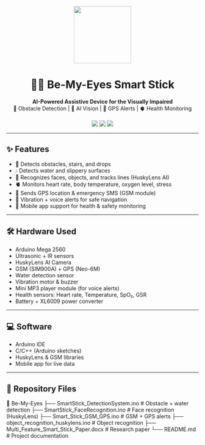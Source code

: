 <p align="center">
  <img src="images/logo.png" width="150px">
</p>

<h1 align="center">👁️‍🦯 Be-My-Eyes Smart Stick</h1>
<p align="center">
  <b>AI-Powered Assistive Device for the Visually Impaired</b>  
  <br>
  🚧 Obstacle Detection | 🤖 AI Vision | 📍 GPS Alerts | 🫀 Health Monitoring
  <br><br>
  <img src="https://img.shields.io/badge/Arduino-Mega-blue?logo=arduino">
  <img src="https://img.shields.io/badge/License-MIT-green.svg">
  <img src="https://img.shields.io/badge/Status-Prototype-yellow">
</p>

---

## ✨ Features
- 🚧 Detects obstacles, stairs, and drops  
- 💧 Detects water and slippery surfaces  
- 🤖 Recognizes faces, objects, and tracks lines (HuskyLens AI)  
- 🫀 Monitors heart rate, body temperature, oxygen level, stress  
- 📍 Sends GPS location & emergency SMS (GSM module)  
- 🎤 Vibration + voice alerts for safe navigation  
- 📱 Mobile app support for health & safety monitoring  

---

## 🛠️ Hardware Used
- Arduino Mega 2560  
- Ultrasonic + IR sensors  
- HuskyLens AI Camera  
- GSM (SIM900A) + GPS (Neo-6M)  
- Water detection sensor  
- Vibration motor & buzzer  
- Mini MP3 player module (for voice alerts)  
- Health sensors: Heart rate, Temperature, SpO₂, GSR  
- Battery + XL6009 power converter  

---

## 💻 Software
- Arduino IDE  
- C/C++ (Arduino sketches)  
- HuskyLens & GSM libraries  
- Mobile app for live data  

---

## 📂 Repository Files
📁 Be-My-Eyes
├── SmartStick_DetectionSystem.ino # Obstacle + water detection
├── SmartStick_FaceRecognition.ino # Face recognition (HuskyLens)
├── Smart_Stick_GSM_GPS.ino # GSM + GPS alerts
├── object_recognition_huskylens.ino # Object recognition
├── Multi_Feature_Smart_Stick_Paper.docx # Research paper
└── README.md # Project documentation



